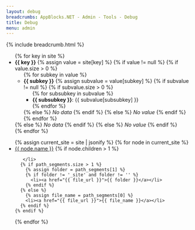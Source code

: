 ```yaml
---
layout: debug
breadcrumbs: AppBlocks.NET - Admin - Tools - Debug
title: Debug
menu: admin
---
```

{% include breadcrumb.html %}
<ul>
  {% for key in site %}
    <li>
      <strong>{{ key }}</strong>
      {% assign value = site[key] %}
      {% if value != null %}
        {% if value.size > 0 %}
          <ul>
            {% for subkey in value %}
              <li>
                <strong>{{ subkey }}</strong>
                {% assign subvalue = value[subkey] %}
                {% if subvalue != null %}
                  {% if subvalue.size > 0 %}
                    <ul>
                      {% for subsubkey in subvalue %}
                        <li>
                          <strong>{{ subsubkey }}</strong>: {{ subvalue[subsubkey] }}
                        </li>
                      {% endfor %}
                    </ul>
                  {% else %}
                    <em>No data</em>
                  {% endif %}
                {% else %}
                  <em>No value</em>
                {% endif %}
              </li>
            {% endfor %}
          </ul>
        {% else %}
          <em>No data</em>
        {% endif %}
      {% else %}
        <em>No value</em>
      {% endif %}
    </li>
  {% endfor %}
</ul>


<ul>
  {% assign current_site = site | jsonify %}
  {% for node in current_site %}
    <li><a href="{{ node.path }}">{{ node.name }}</a>
      {% if node.children > 1 %} 

       </li>
      {% if path_segments.size > 1 %}
        {% assign folder = path_segments[1] %}
        {% if folder != '_site' and folder != '' %}
          <li><a href="{{ file_url }}">{{ folder }}</a></li>
        {% endif %}
      {% else %}
        {% assign file_name = path_segments[0] %}
        <li><a href="{{ file_url }}">{{ file_name }}</a></li>
      {% endif %}
    {% endif %}
  {% endfor %}
</ul>
